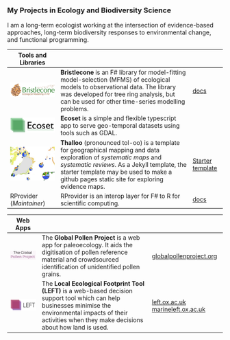 ### My Projects in Ecology and Biodiversity Science

I am a long-term ecologist working at the intersection of evidence-based approaches, long-term biodiversity responses to environmental change, and functional programming.

| Tools and Libraries |  |  |
| ------------- | ------------- | --- |
| <a href="https://github.com/AndrewIOM/bristlecone/"><img src="images/logos/bristlecone-logo.png" alt="Bristlecone" width=250px /></a> | **Bristlecone** is an F# library for model-fitting model-selection (MFMS) of ecological models to observational data. The library was developed for tree ring analysis, but can be used for other time-series modelling problems. | [docs](https://acm.im/bristlecone) |
| <a href="https://github.com/AndrewIOM/ecoset/"><img src="images/logos/ecoset-logo.png" alt="Ecoset" width=250 /></a> | **Ecoset** is a simple and flexible typescript app to serve geo-temporal datasets using tools such as GDAL. | |
| <img src="images/logos/thalloo-logo.jpg" alt="Thalloo" width=250 /> | **Thalloo** (pronounced tol-oo) is a template for geographical mapping and data exploration of *systematic maps* and *systematic reviews*. As a Jekyll template, the starter template may be used to make a github pages static site for exploring evidence maps. | [Starter template](https://github.com/AndrewIOM/thalloo-starter/) |
| RProvider (*Maintainer*) | RProvider is an interop layer for F# to R for scientific computing. | [docs](https://fslab.org/RProvider/) |

| Web Apps  |  |  |
| ------------- | ------------- | --- |
| <img src="images/logos/gpp-logo.png" alt="Global Pollen Project" width=250 /> |  The **Global Pollen Project** is a web app for paleoecology. It aids the digitisation of pollen reference material and crowdsourced identification of unidentified pollen grains. | [globalpollenproject.org](https://globalpollenproject.org) |
| <img src="images/logos/left-logo.png" alt="Local Ecological Footprint Tool" width=250px />  | The **Local Ecological Footprint Tool (LEFT)** is a web-based decision support tool which can help businesses minimise the environmental impacts of their activities when they make decisions about how land is used. | [left.ox.ac.uk](https://left.ox.ac.uk) [marineleft.ox.ac.uk](https://marineleft.ox.ac.uk) |
